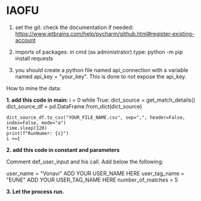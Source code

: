 # IAOFU

1. set the git:
  check the documentation if needed: https://www.jetbrains.com/help/pycharm/github.html#register-existing-account

2. imports of packages:
  in cmd (as administrator) type: 
    python -m pip install requests

3. you should create a python file named api_connection with a variable named api_key = "your_key". This is done to not expose the api_key.

How to mine the data:

**1. add this code in main:**
i = 0
while True:
    dict_source = get_match_details()
    dict_source_df = pd.DataFrame.from_dict(dict_source)

    dict_source_df.to_csv("YOUR_FILE_NAME.csv", sep=",", header=False, index=False, mode="a")
    time.sleep(120)
    print(f"RunNumer: {i}")
    i +=1

**2. add this code in constant and parameters**

Comment def_user_input and his call. Add below the following:

user_name = "Vonavi"   ADD YOUR USER_NAME HERE
user_tag_name = "EUNE"  ADD YOUR USER_TAG_NAME HERE
number_of_matches = 5

**3. Let the process run.**
